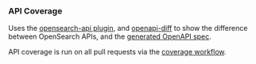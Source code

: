 ### API Coverage

Uses the [opensearch-api plugin](https://github.com/dblock/opensearch-api), and [openapi-diff](https://github.com/OpenAPITools/openapi-diff) to show the difference between OpenSearch APIs, and the [generated OpenAPI spec](../OpenSearch.openapi.yaml).

API coverage is run on all pull requests via the [coverage workflow](../.github/workflows/coverage.yml).
